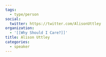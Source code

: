 ```yaml
---
tags:
  - type/person
social:
  twitter: https://twitter.com/AlisonUttley
organization:
  - '[[Why Should I Care?]]'
title: Alison Uttley
categories:
  - speaker
---
```

